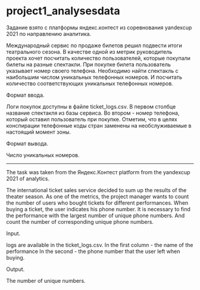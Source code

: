 # project1_analysesdata
Задание взято с платформы яндекс.контест из соревнования yandexcup 2021 по направлению аналитика.

Международный сервис по продаже билетов решил подвести итоги театрального сезона. В качестве одной из метрик руководитель проекта хочет посчитать количество пользователей, которые покупали билеты на разные спектакли.
При покупке билета пользователь указывает номер своего телефона. Необходимо найти спектакль с наибольшим числом уникальных телефонных номеров. И посчитать количество соответствующих уникальных телефонных номеров.

Формат ввода. 

Логи покупок доступны в файле ticket_logs.csv. В первом столбце название спектакля из базы сервиса. Во втором - номер телефона, который оставил пользователь при покупке. Отметим, что в целях конспирации телефонные коды стран заменены на необслуживаемые в настоящий момент зоны.

Формат вывода. 

Число уникальных номеров.

__________________________________________________________

The task was taken from the Яндекс.Контест  platform from the yandexcup 2021   of analytics.

The international ticket sales service decided to sum up the results of the theater season. As one of the metrics, the project manager wants to count the number of users who bought tickets for different performances.
When buying a ticket, the user indicates his phone number. It is necessary to find the performance with the largest number of unique phone numbers. And count the number of corresponding unique phone numbers. 

Input.

logs are available in the ticket_logs.csv. 
In the first column - the name of the performance 
In the second - the phone number that the user left when buying. 

Output.

The number of unique numbers.
